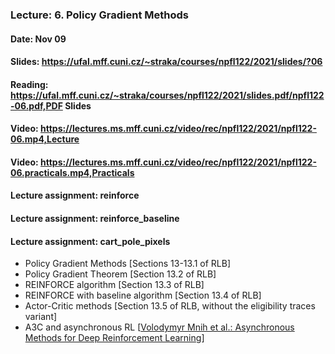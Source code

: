 ### Lecture: 6. Policy Gradient Methods
#### Date: Nov 09
#### Slides: https://ufal.mff.cuni.cz/~straka/courses/npfl122/2021/slides/?06
#### Reading: https://ufal.mff.cuni.cz/~straka/courses/npfl122/2021/slides.pdf/npfl122-06.pdf,PDF Slides
#### Video: https://lectures.ms.mff.cuni.cz/video/rec/npfl122/2021/npfl122-06.mp4,Lecture
#### Video: https://lectures.ms.mff.cuni.cz/video/rec/npfl122/2021/npfl122-06.practicals.mp4,Practicals
#### Lecture assignment: reinforce
#### Lecture assignment: reinforce_baseline
#### Lecture assignment: cart_pole_pixels

- Policy Gradient Methods [Sections 13-13.1 of RLB]
- Policy Gradient Theorem [Section 13.2 of RLB]
- REINFORCE algorithm [Section 13.3 of RLB]
- REINFORCE with baseline algorithm [Section 13.4 of RLB]
- Actor-Critic methods [Section 13.5 of RLB, without the eligibility traces variant]
- A3C and asynchronous RL [[Volodymyr Mnih et al.: Asynchronous Methods for Deep Reinforcement Learning](https://arxiv.org/abs/1602.01783)]
